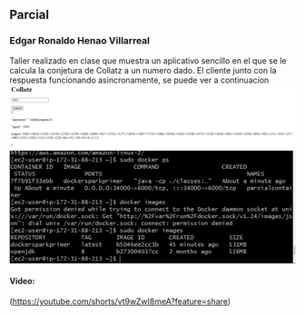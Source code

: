 ## Parcial
### Edgar Ronaldo Henao Villarreal
Taller realizado en clase que muestra un aplicativo sencillo
en el que se le calcula la conjetura de Collatz a un numero dado.
El cliente junto con la respuesta funcionando asincronamente, se puede ver a continuacion
![](https://github.com/ronis97/parcial-arep/blob/main/imgs/Capture1.PNG)
![](https://github.com/ronis97/parcial-arep/blob/main/imgs/Capture2.PNG)

#### Video:

[](https://youtube.com/shorts/vt9wZwI8meA?feature=share)
(https://youtube.com/shorts/vt9wZwI8meA?feature=share)
